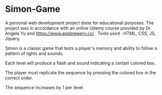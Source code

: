 # Simon-Game

A personal web development project done for educational purposes.
The project was in accordance with an online Udemy course provided by Dr. Angela Yu and https://www.appbrewery.co/ .
Tools used : HTML, CSS, JS, Jquery.

Simon is a classic game that tests a player's memory and ability to follow a pattern of lights and sounds.

Each level will produce a flash and sound indicating a certain colored box.

The player must replicate the sequence by pressing the colored box in the correct order.

The sequence increases by 1 per level.

